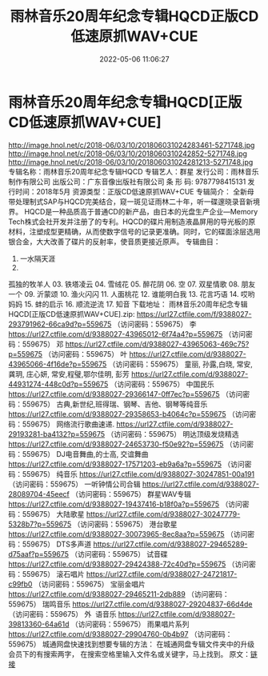 ﻿---
title: 雨林音乐20周年纪念专辑HQCD正版CD低速原抓WAV+CUE
date: 2022-05-06 11:06:27
categories: 试音碟、非卖品、发烧碟
tags: 华语中文
---
# 雨林音乐20周年纪念专辑HQCD[正版CD低速原抓WAV+CUE]

http://image.hnol.net/c/2018-06/03/10/201806031024283461-5271748.jpg
http://image.hnol.net/c/2018-06/03/10/2018060310242852-5271748.jpg
http://image.hnol.net/c/2018-06/03/10/201806031024281213-5271748.jpg
专辑名称：雨林音乐20周年纪念专辑HQCD
专辑艺人：群星
发行公司：雨林音乐制作有限公司
出版公司：广东音像出版社有限公司
条 形 码:
9787798415131
发行时间：2018年5月
资源类型：正版CD低速原抓WAV+CUE
专辑简介：
全新母带处理制式SAP与HQCD完美结合，窥一斑见证雨林二十年，听一碟邃晓录音新境界。
HQCD是一种品质高于普通CD的新产品，由日本的光盘生产企业—Memory
Tech株式会社开发并注册了的专利。HQCD的碟片用制造液晶屏用的导光板的原材料，注塑成型更精确，从而使数字信号的记录更准确。同时，它的碟面涂层选用银合金，大大改善了碟片的反射率，使音质更接近原声。
专辑曲目：
01. 一水隔天涯
02.
孤独的牧羊人
03. 铁塔凌云
04. 雪绒花
05. 醉花阴
06. 空
07. 双星情歌
08. 朋友一个
09. 沂蒙颂
10. 渔火闪闪
11. 人面桃花
12.
谁能明白我
13. 花言巧语
14. 哎哟妈妈
15. 蚌的启示
16. 顺流逆流
17. 知音
下载地址：
雨林音乐20周年纪念专辑HQCD[正版CD低速原抓WAV+CUE].zip: https://url27.ctfile.com/f/9388027-293791962-66ca9d?p=559675
（访问密码：559675）
李
https://url27.ctfile.com/d/9388027-43965012-6f74a4?p=559675
（访问密码：559675）
邓
https://url27.ctfile.com/d/9388027-43965063-469c75?p=559675
（访问密码：559675）
叶
https://url27.ctfile.com/d/9388027-43965066-4f16de?p=559675
（访问密码：559675）
童丽, 孙露,白晓, 常安, 龚玥, 庄心妍, 常安,程璧,鄂尔佳明, 彭芳
https://url27.ctfile.com/d/9388027-44931274-448c0d?p=559675
（访问密码：559675）
中国民乐
https://url27.ctfile.com/d/9388027-29366147-0ff7ec?p=559675
（访问密码：559675）
古典,新世纪,班得瑞、钢琴、吉他、钢琴等纯音乐
https://url27.ctfile.com/d/9388027-29358653-b4064c?p=559675
（访问密码：559675）
网络流行歌曲速递.
https://url27.ctfile.com/d/9388027-29193281-ba4132?p=559675
（访问密码：559675）
明达顶级发烧精选
https://url27.ctfile.com/d/9388027-24653730-f50e92?p=559675
（访问密码：559675）
DJ电音舞曲,的士高, 交谊舞曲
https://url27.ctfile.com/d/9388027-17571203-eb9a6a?p=559675
（访问密码：559675）
纯音乐
https://url27.ctfile.com/d/9388027-30247851-00a191
（访问密码：559675）
一听钟情公司合辑
https://url27.ctfile.com/d/9388027-28089704-45eecf
（访问密码：559675）
群星WAV专辑
https://url27.ctfile.com/d/9388027-19437416-b18f0a?p=559675
（访问密码：559675）
大陆歌星
https://url27.ctfile.com/d/9388027-30247779-5328b7?p=559675
（访问密码：559675）
港台歌星
https://url27.ctfile.com/d/9388027-30073965-8ec8aa?p=559675
（访问密码：559675）
DTS多声道
https://url27.ctfile.com/d/9388027-29465289-d75aaf?p=559675
（访问密码：559675）
试音碟
https://url27.ctfile.com/d/9388027-29424388-72c40d?p=559675
（访问密码：559675）
滚石唱片
https://url27.ctfile.com/d/9388027-24721817-c99fb0
（访问密码：559675）
宝丽金唱片
https://url27.ctfile.com/d/9388027-29465211-2db889
（访问密码：559675）
瑞鸣音乐
https://url27.ctfile.com/d/9388027-29204837-66d4de
（访问密码：559675）
外  语音乐
https://url27.ctfile.com/d/9388027-39813360-64a61d
（访问密码：559675）
雨果唱片系列
https://url27.ctfile.com/d/9388027-29904760-0b4b97
（访问密码：559675）
城通网盘快速找到想要专辑的方法：
在城通网盘专辑文件夹中的升级会员下的有搜索两字，
在搜索空格里输入文件名或关键字，马上找到。
原文：[链接](https://blog.sina.com.cn/s/blog_1647c7e7601030x34.html)